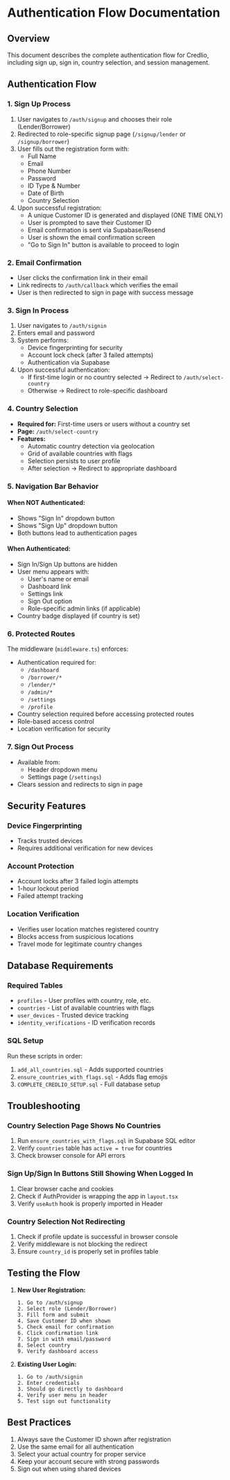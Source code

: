 # Authentication Flow Documentation

## Overview
This document describes the complete authentication flow for Credlio, including sign up, sign in, country selection, and session management.

## Authentication Flow

### 1. Sign Up Process
1. User navigates to `/auth/signup` and chooses their role (Lender/Borrower)
2. Redirected to role-specific signup page (`/signup/lender` or `/signup/borrower`)
3. User fills out the registration form with:
   - Full Name
   - Email
   - Phone Number
   - Password
   - ID Type & Number
   - Date of Birth
   - Country Selection
4. Upon successful registration:
   - A unique Customer ID is generated and displayed (ONE TIME ONLY)
   - User is prompted to save their Customer ID
   - Email confirmation is sent via Supabase/Resend
   - User is shown the email confirmation screen
   - "Go to Sign In" button is available to proceed to login

### 2. Email Confirmation
- User clicks the confirmation link in their email
- Link redirects to `/auth/callback` which verifies the email
- User is then redirected to sign in page with success message

### 3. Sign In Process
1. User navigates to `/auth/signin`
2. Enters email and password
3. System performs:
   - Device fingerprinting for security
   - Account lock check (after 3 failed attempts)
   - Authentication via Supabase
4. Upon successful authentication:
   - If first-time login or no country selected → Redirect to `/auth/select-country`
   - Otherwise → Redirect to role-specific dashboard

### 4. Country Selection
- **Required for:** First-time users or users without a country set
- **Page:** `/auth/select-country`
- **Features:**
  - Automatic country detection via geolocation
  - Grid of available countries with flags
  - Selection persists to user profile
  - After selection → Redirect to appropriate dashboard

### 5. Navigation Bar Behavior

#### When NOT Authenticated:
- Shows "Sign In" dropdown button
- Shows "Sign Up" dropdown button
- Both buttons lead to authentication pages

#### When Authenticated:
- Sign In/Sign Up buttons are hidden
- User menu appears with:
  - User's name or email
  - Dashboard link
  - Settings link
  - Sign Out option
  - Role-specific admin links (if applicable)
- Country badge displayed (if country is set)

### 6. Protected Routes
The middleware (`middleware.ts`) enforces:
- Authentication required for:
  - `/dashboard`
  - `/borrower/*`
  - `/lender/*`
  - `/admin/*`
  - `/settings`
  - `/profile`
- Country selection required before accessing protected routes
- Role-based access control
- Location verification for security

### 7. Sign Out Process
- Available from:
  - Header dropdown menu
  - Settings page (`/settings`)
- Clears session and redirects to sign in page

## Security Features

### Device Fingerprinting
- Tracks trusted devices
- Requires additional verification for new devices

### Account Protection
- Account locks after 3 failed login attempts
- 1-hour lockout period
- Failed attempt tracking

### Location Verification
- Verifies user location matches registered country
- Blocks access from suspicious locations
- Travel mode for legitimate country changes

## Database Requirements

### Required Tables
- `profiles` - User profiles with country, role, etc.
- `countries` - List of available countries with flags
- `user_devices` - Trusted device tracking
- `identity_verifications` - ID verification records

### SQL Setup
Run these scripts in order:
1. `add_all_countries.sql` - Adds supported countries
2. `ensure_countries_with_flags.sql` - Adds flag emojis
3. `COMPLETE_CREDLIO_SETUP.sql` - Full database setup

## Troubleshooting

### Country Selection Page Shows No Countries
1. Run `ensure_countries_with_flags.sql` in Supabase SQL editor
2. Verify `countries` table has `active = true` for countries
3. Check browser console for API errors

### Sign Up/Sign In Buttons Still Showing When Logged In
1. Clear browser cache and cookies
2. Check if AuthProvider is wrapping the app in `layout.tsx`
3. Verify `useAuth` hook is properly imported in Header

### Country Selection Not Redirecting
1. Check if profile update is successful in browser console
2. Verify middleware is not blocking the redirect
3. Ensure `country_id` is properly set in profiles table

## Testing the Flow

1. **New User Registration:**
   ```
   1. Go to /auth/signup
   2. Select role (Lender/Borrower)
   3. Fill form and submit
   4. Save Customer ID when shown
   5. Check email for confirmation
   6. Click confirmation link
   7. Sign in with email/password
   8. Select country
   9. Verify dashboard access
   ```

2. **Existing User Login:**
   ```
   1. Go to /auth/signin
   2. Enter credentials
   3. Should go directly to dashboard
   4. Verify user menu in header
   5. Test sign out functionality
   ```

## Best Practices

1. Always save the Customer ID shown after registration
2. Use the same email for all authentication
3. Select your actual country for proper service
4. Keep your account secure with strong passwords
5. Sign out when using shared devices